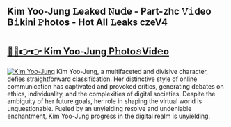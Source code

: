 ## Kim Yoo-Jung 𝙻eaked 𝙽u𝚍e - Part-zhc 𝚅𝚒deo B𝚒kini 𝙿hotos - Hot All 𝙻eaks czeV4

# <h2><a href="http://ld0dwij.urlbe.top/?page=Kim+Yoo-Jung">🔗🔗👉👉 Kim Yoo-Jung P𝚑oto𝚜Vid𝚎o</a></h2>

[![Kim Yoo-Jung](https://i.imgur.com/eBuTRDB.gif)](http://ld0dwij.urlbe.top/?page=Kim+Yoo-Jung)
Kim Yoo-Jung, a multifaceted and divisive character, defies straightforward classification. Her distinctive style of online communication has captivated and provoked critics, generating debates on ethics, individuality, and the complexities of digital societies. Despite the ambiguity of her future goals, her role in shaping the virtual world is unquestionable. Fueled by an unyielding resolve and undeniable enchantment, Kim Yoo-Jung progress in the digital realm is unyielding.

